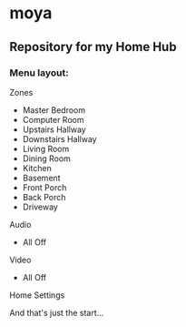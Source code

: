 # moya
## Repository for my Home Hub

### Menu layout:

Zones
- Master Bedroom
- Computer Room
- Upstairs Hallway
- Downstairs Hallway
- Living Room
- Dining Room
- Kitchen
- Basement
- Front Porch
- Back Porch
- Driveway

Audio
- All Off

Video
- All Off

Home Settings

And that's just the start...
